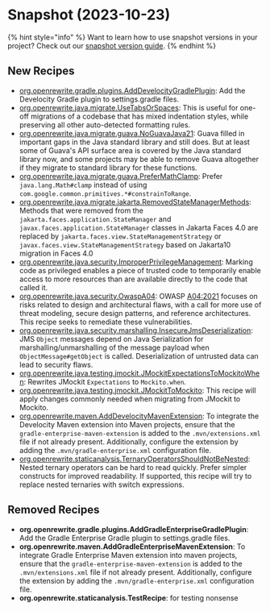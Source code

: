 # Snapshot (2023-10-23)

{% hint style="info" %}
Want to learn how to use snapshot versions in your project? Check out our [snapshot version guide](/reference/snapshot-instructions.md).
{% endhint %}

## New Recipes

* [org.openrewrite.gradle.plugins.AddDevelocityGradlePlugin](https://docs.openrewrite.org/recipes/gradle/plugins/adddevelocitygradleplugin): Add the Develocity Gradle plugin to settings.gradle files. 
* [org.openrewrite.java.migrate.UseTabsOrSpaces](https://docs.openrewrite.org/recipes/java/migrate/usetabsorspaces): This is useful for one-off migrations of a codebase that has mixed indentation styles, while preserving all other auto-detected formatting rules. 
* [org.openrewrite.java.migrate.guava.NoGuavaJava21](https://docs.openrewrite.org/recipes/java/migrate/guava/noguavajava21): Guava filled in important gaps in the Java standard library and still does. But at least some of Guava's API surface area is covered by the Java standard library now, and some projects may be able to remove Guava altogether if they migrate to standard library for these functions. 
* [org.openrewrite.java.migrate.guava.PreferMathClamp](https://docs.openrewrite.org/recipes/java/migrate/guava/prefermathclamp): Prefer `java.lang.Math#clamp` instead of using `com.google.common.primitives.*#constrainToRange`. 
* [org.openrewrite.java.migrate.jakarta.RemovedStateManagerMethods](https://docs.openrewrite.org/recipes/java/migrate/jakarta/removedstatemanagermethods): Methods that were removed from the `jakarta.faces.application.StateManager` and `javax.faces.application.StateManager` classes in Jakarta Faces 4.0 are replaced by `jakarta.faces.view.StateManagementStrategy` or `javax.faces.view.StateManagementStrategy` based on Jakarta10 migration in Faces 4.0 
* [org.openrewrite.java.security.ImproperPrivilegeManagement](https://docs.openrewrite.org/recipes/java/security/improperprivilegemanagement): Marking code as privileged enables a piece of trusted code to temporarily enable access to more resources than are available directly to the code that called it. 
* [org.openrewrite.java.security.OwaspA04](https://docs.openrewrite.org/recipes/java/security/owaspa04): OWASP [A04:2021](https://owasp.org/Top10/A04_2021-Insecure_Design/) focuses on risks related to design and architectural flaws,  with a call for more use of threat modeling, secure design patterns, and reference architectures. This recipe seeks to remediate these vulnerabilities. 
* [org.openrewrite.java.security.marshalling.InsecureJmsDeserialization](https://docs.openrewrite.org/recipes/java/security/marshalling/insecurejmsdeserialization): JMS `Object` messages depend on Java Serialization for marshalling/unmarshalling of the message payload when `ObjectMessage#getObject` is called. Deserialization of untrusted data can lead to security flaws. 
* [org.openrewrite.java.testing.jmockit.JMockitExpectationsToMockitoWhen](https://docs.openrewrite.org/recipes/java/testing/jmockit/jmockitexpectationstomockitowhen): Rewrites JMockit `Expectations` to `Mockito.when`. 
* [org.openrewrite.java.testing.jmockit.JMockitToMockito](https://docs.openrewrite.org/recipes/java/testing/jmockit/jmockittomockito): This recipe will apply changes commonly needed when migrating from JMockit to Mockito. 
* [org.openrewrite.maven.AddDevelocityMavenExtension](https://docs.openrewrite.org/recipes/maven/adddevelocitymavenextension): To integrate the Develocity Maven extension into Maven projects, ensure that the `gradle-enterprise-maven-extension` is added to the `.mvn/extensions.xml` file if not already present. Additionally, configure the extension by adding the `.mvn/gradle-enterprise.xml` configuration file. 
* [org.openrewrite.staticanalysis.TernaryOperatorsShouldNotBeNested](https://docs.openrewrite.org/recipes/staticanalysis/ternaryoperatorsshouldnotbenested): Nested ternary operators can be hard to read quickly. Prefer simpler constructs for improved readability. If supported, this recipe will try to replace nested ternaries with switch expressions. 

## Removed Recipes

* **org.openrewrite.gradle.plugins.AddGradleEnterpriseGradlePlugin**: Add the Gradle Enterprise Gradle plugin to settings.gradle files. 
* **org.openrewrite.maven.AddGradleEnterpriseMavenExtension**: To integrate Gradle Enterprise Maven extension into maven projects, ensure that the `gradle-enterprise-maven-extension` is added to the `.mvn/extensions.xml` file if not already present. Additionally, configure the extension by adding the `.mvn/gradle-enterprise.xml` configuration file. 
* **org.openrewrite.staticanalysis.TestRecipe**: for testing nonsense 

